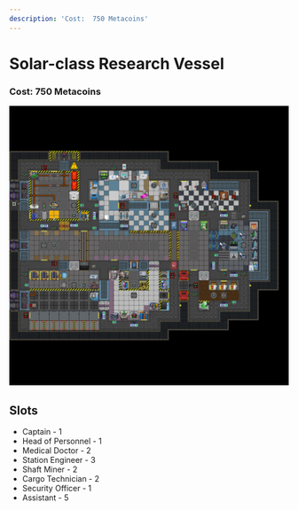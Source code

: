 ```yaml
---
description: 'Cost:  750 Metacoins'
---
```


# Solar-class Research Vessel

### Cost:  750 Metacoins

![](<../.gitbook/assets/image (31) (1).png>)

## Slots

* Captain - 1
* Head of Personnel - 1
* Medical Doctor - 2
* Station Engineer - 3
* Shaft Miner  - 2
* Cargo Technician - 2
* Security Officer - 1
* Assistant - 5
